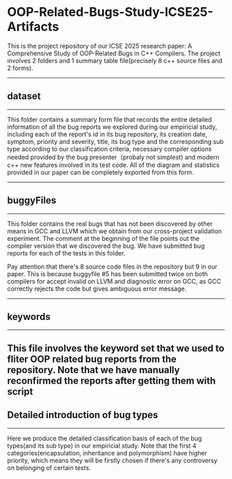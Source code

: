 # OOP-Related-Bugs-Study-ICSE25-Artifacts
This is the project repository of our ICSE 2025 research paper: A Comprehensive Study of OOP-Related Bugs in C++ Compilers.
The project involves 2 folders and 1 summary table file(precisely 8 c++ source files and 2 forms).

---

## dataset

---
This folder contains a summary form file that records the entire detailed information of all the bug reports we explored during our empiricial study, including each of the report's id in its bug repository, its creation date, symptom, priority and severity, title, its bug type and the corresponding sub type according to our classification criteria, necessary compiler options needed provided by the bug presenter（probaly not simplest) and modern c++ new features involved in its test code. All of the diagram and statistics provided in our paper can be completely exported from this form.

---
## buggyFiles

---

This folder contains the real bugs that has not been discovered by other means in GCC and LLVM which we obtain from our cross-project validation experiment. The comment at the beginning of the file points out the compiler version that we discovered the bug. We have submitted bug reports for each of the tests in this folder.

Pay attention that there's 8 source code files in the repository but 9 in our paper. This is because buggyfile #5 has been submitted twice on both compilers for accept invalid on LLVM and diagnostic error on GCC, as GCC correctly rejects the code but gives ambiguous error message.

---
## keywords
---
This file involves the keyword set that we used to fliter OOP related bug reports from the repository. Note that we have manually reconfirmed the reports after getting them with script
---
## Detailed introduction of bug types
---
Here we produce the detailed classification basis of each of the bug types(and its sub type) in our empiricial study. Note that the first 4 categories(encapsulation, inheritance and polymorphism) have higher priority, which means they will be firstly chosen if there's any controversy on belonging of certain tests.

